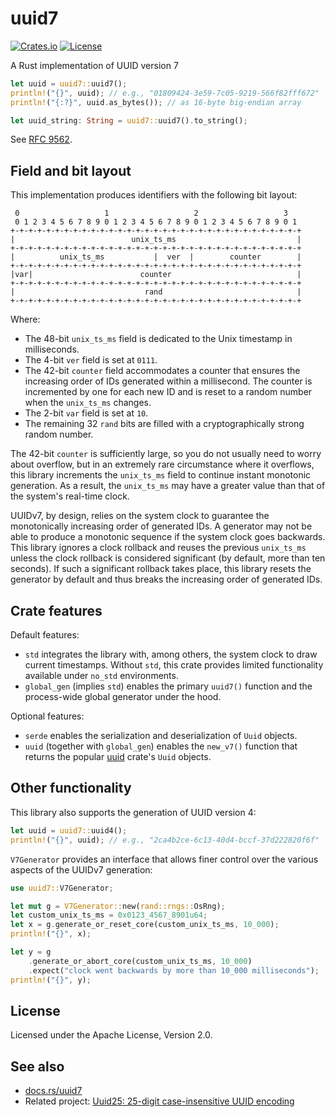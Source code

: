 # uuid7

[![Crates.io](https://img.shields.io/crates/v/uuid7)](https://crates.io/crates/uuid7)
[![License](https://img.shields.io/crates/l/uuid7)](https://github.com/LiosK/uuid7-rs/blob/main/LICENSE)

A Rust implementation of UUID version 7

```rust
let uuid = uuid7::uuid7();
println!("{}", uuid); // e.g., "01809424-3e59-7c05-9219-566f82fff672"
println!("{:?}", uuid.as_bytes()); // as 16-byte big-endian array

let uuid_string: String = uuid7::uuid7().to_string();
```

See [RFC 9562](https://www.rfc-editor.org/rfc/rfc9562).

## Field and bit layout

This implementation produces identifiers with the following bit layout:

```text
 0                   1                   2                   3
 0 1 2 3 4 5 6 7 8 9 0 1 2 3 4 5 6 7 8 9 0 1 2 3 4 5 6 7 8 9 0 1
+-+-+-+-+-+-+-+-+-+-+-+-+-+-+-+-+-+-+-+-+-+-+-+-+-+-+-+-+-+-+-+-+
|                          unix_ts_ms                           |
+-+-+-+-+-+-+-+-+-+-+-+-+-+-+-+-+-+-+-+-+-+-+-+-+-+-+-+-+-+-+-+-+
|          unix_ts_ms           |  ver  |        counter        |
+-+-+-+-+-+-+-+-+-+-+-+-+-+-+-+-+-+-+-+-+-+-+-+-+-+-+-+-+-+-+-+-+
|var|                        counter                            |
+-+-+-+-+-+-+-+-+-+-+-+-+-+-+-+-+-+-+-+-+-+-+-+-+-+-+-+-+-+-+-+-+
|                             rand                              |
+-+-+-+-+-+-+-+-+-+-+-+-+-+-+-+-+-+-+-+-+-+-+-+-+-+-+-+-+-+-+-+-+
```

Where:

- The 48-bit `unix_ts_ms` field is dedicated to the Unix timestamp in
  milliseconds.
- The 4-bit `ver` field is set at `0111`.
- The 42-bit `counter` field accommodates a counter that ensures the increasing
  order of IDs generated within a millisecond. The counter is incremented by one
  for each new ID and is reset to a random number when the `unix_ts_ms` changes.
- The 2-bit `var` field is set at `10`.
- The remaining 32 `rand` bits are filled with a cryptographically strong random
  number.

The 42-bit `counter` is sufficiently large, so you do not usually need to worry
about overflow, but in an extremely rare circumstance where it overflows, this
library increments the `unix_ts_ms` field to continue instant monotonic
generation. As a result, the `unix_ts_ms` may have a greater value than that of
the system's real-time clock.

UUIDv7, by design, relies on the system clock to guarantee the monotonically
increasing order of generated IDs. A generator may not be able to produce a
monotonic sequence if the system clock goes backwards. This library ignores a
clock rollback and reuses the previous `unix_ts_ms` unless the clock rollback is
considered significant (by default, more than ten seconds). If such a
significant rollback takes place, this library resets the generator by default
and thus breaks the increasing order of generated IDs.

## Crate features

Default features:

- `std` integrates the library with, among others, the system clock to draw
  current timestamps. Without `std`, this crate provides limited functionality
  available under `no_std` environments.
- `global_gen` (implies `std`) enables the primary `uuid7()` function and the
  process-wide global generator under the hood.

Optional features:

- `serde` enables the serialization and deserialization of `Uuid` objects.
- `uuid` (together with `global_gen`) enables the `new_v7()` function that
  returns the popular [uuid](https://crates.io/crates/uuid) crate's `Uuid`
  objects.

## Other functionality

This library also supports the generation of UUID version 4:

```rust
let uuid = uuid7::uuid4();
println!("{}", uuid); // e.g., "2ca4b2ce-6c13-40d4-bccf-37d222820f6f"
```

`V7Generator` provides an interface that allows finer control over the various
aspects of the UUIDv7 generation:

```rust
use uuid7::V7Generator;

let mut g = V7Generator::new(rand::rngs::OsRng);
let custom_unix_ts_ms = 0x0123_4567_8901u64;
let x = g.generate_or_reset_core(custom_unix_ts_ms, 10_000);
println!("{}", x);

let y = g
    .generate_or_abort_core(custom_unix_ts_ms, 10_000)
    .expect("clock went backwards by more than 10_000 milliseconds");
println!("{}", y);
```

## License

Licensed under the Apache License, Version 2.0.

## See also

- [docs.rs/uuid7](https://docs.rs/uuid7)
- Related project: [Uuid25: 25-digit case-insensitive UUID encoding](https://crates.io/crates/uuid25)
